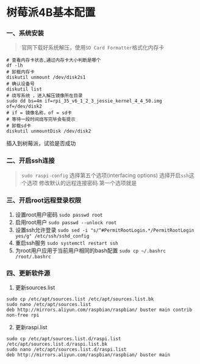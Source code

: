 # 树莓派4B基本配置

### 一、系统安装
> 官网下载好系统解压，使用`SD Card Formatter`格式化内存卡

```vim
# 查看内存卡状态,通过内存卡大小判断是哪个
df -lh
# 卸载内存卡
diskutil unmount /dev/disk2s1
# 确认设备号
diskutil list
# 烧写系统 ，进入解压镜像所在目录
sudo dd bs=4m if=rpi_35_v6_1_2_3_jessie_kernel_4_4_50.img of=/dev/disk2
# if = 镜像名称，of = sd卡
# 等待一段时间烧写完毕会有提示
# 卸载sd卡
diskutil unmountDisk /dev/disk2
```
插入到树莓派，试验是否成功
### 二、开启ssh连接
>`sudo raspi-config`
>选择第五个选项(interfacing options) 选择开启`ssh`这个选项
>修改默认的远程连接密码 第一个选项就是

### 三、开启root远程登录权限

1. 设置root用户密码
`sudo passwd root`
2. 启用root用户
`sudo passwd --unlock root`
3. 设置ssh允许登录
`sudo sed -i "s/^#PermitRootLogin.*/PermitRootLogin yes/g" /etc/ssh/sshd_config`
4. 重启ssh服务
`sudo systemctl restart ssh`
5. 为root用户应用于当前用户相同的bash配置
`sudo cp ~/.bashrc /root/.bashrc`

### 四、更新软件源

1. 更新sources.list
```vim
sudo cp /etc/apt/sources.list /etc/apt/sources.list.bk
sudo nano /etc/apt/sources.list
deb http://mirrors.aliyun.com/raspbian/raspbian/ buster main contrib non-free rpi
```

2. 更新raspi.list
```vim
sudo cp /etc/apt/sources.list.d/raspi.list /etc/apt/sources.list.d/raspi.list.bk
sudo nano /etc/apt/sources.list.d/raspi.list
deb http://mirrors.aliyun.com/raspbian/raspbian/ buster main
```
